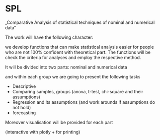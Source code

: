 # SPL

„Comparative Analysis of statistical techniques of nominal and numerical data“

The work will have the following character:

we develop functions that can make statistical analysis easier for people who are not 100% confident with theoretical part.
The functions will be check the criteria for analyses and employ the respective method.

It will be divided into two parts:
nominal and numerical data

and within each group we are going to present the following tasks

- Descriptive
- Comparing samples, groups (anova, t-test, chi-square and their assumptions)
- Regression and its assumptions (and work arounds if assumptions do not hold)
- forecasting

Moreover visualisation will be provided for each part

(interactive with plotly + for printing)
